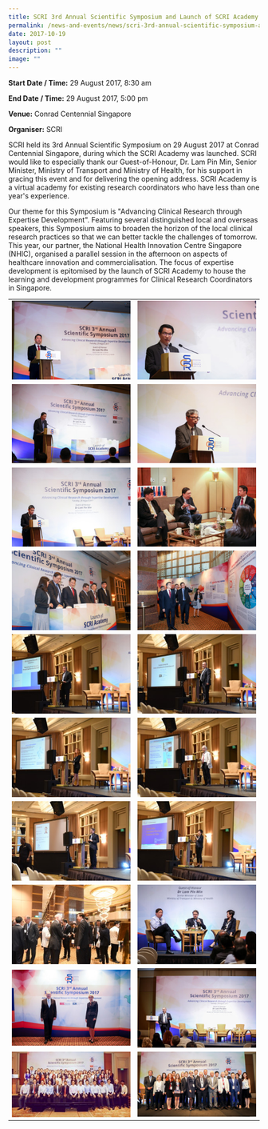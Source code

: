 ```yaml
---
title: SCRI 3rd Annual Scientific Symposium and Launch of SCRI Academy
permalink: /news-and-events/news/scri-3rd-annual-scientific-symposium-and-launch-of-scri-academy/
date: 2017-10-19
layout: post
description: ""
image: ""
---
```

**Start Date / Time:**&nbsp;29 August 2017, 8:30 am

**End Date / Time:**&nbsp;29 August 2017, 5:00 pm

**Venue:**&nbsp;Conrad Centennial Singapore

**Organiser:**&nbsp;SCRI

SCRI held its 3rd Annual Scientific Symposium on 29 August 2017 at Conrad Centennial Singapore, during which the SCRI Academy was launched. SCRI would like to especially thank our Guest-of-Honour, Dr. Lam Pin Min, Senior Minister, Ministry of Transport and Ministry of Health, for his support in gracing this event and for delivering the opening address. SCRI Academy is a virtual academy for existing research coordinators who have less than one year's experience.&nbsp;

Our theme for this Symposium is "Advancing Clinical Research through Expertise Development". Featuring several distinguished local and overseas speakers, this Symposium aims to broaden the horizon of the local clinical research practices so that we can better tackle the challenges of tomorrow. This year, our partner, the National Health Innovation Centre Singapore (NHIC), organised a parallel session in the afternoon on aspects of healthcare innovation and commercialisation. The focus of expertise development is epitomised by the launch of SCRI Academy to house the learning and development programmes for Clinical Research Coordinators in Singapore.

<table>
	<tbody>
		<tr>
			<td style="width:50%">
				<img src="/images/Resources/News/2017/img_9407-300x200.jpg">
			</td>
			<td style="width:50%">
			<img src="/images/Resources/News/2017/imgl8485-300x200.jpg">
			</td>
		</tr>
		<tr>
			<td style="width:50%">
				<img src="/images/Resources/News/2017/imgl8472-300x200.jpg">
			</td>
			<td style="width:50%">
			<img src="/images/Resources/News/2017/imgl8573-300x200.jpg">
			</td>
		</tr>
		<tr>
			<td style="width:50%">
				<img src="/images/Resources/News/2017/imgl8557-300x200.jpg">
			</td>
			<td style="width:50%">
			<img src="/images/Resources/News/2017/imgl8407-300x200.jpg">
			</td>
		</tr>
		<tr>
			<td style="width:50%">
				<img src="/images/Resources/News/2017/img_9416-300x200.jpg">
			</td>
			<td style="width:50%">
			<img src="/images/Resources/News/2017/img_9396-300x200.jpg">
			</td>
		</tr>
		<tr>
			<td style="width:50%">
				<img src="/images/Resources/News/2017/dsc_3383-300x200.jpg">
			</td>
			<td style="width:50%">
			<img src="/images/Resources/News/2017/dsc_3389-300x200.jpg">
			</td>
		</tr>
		<tr>
			<td style="width:50%">
				<img src="/images/Resources/News/2017/dsc_3395-300x200.jpg">
			</td>
			<td style="width:50%">
			<img src="/images/Resources/News/2017/dsc_3400-300x200.jpg">
			</td>
		</tr>
		<tr>
			<td style="width:50%">
				<img src="/images/Resources/News/2017/dsc_3434-300x200.jpg">
			</td>
			<td style="width:50%">
			<img src="/images/Resources/News/2017/dsc_3441-300x200.jpg">
			</td>
		</tr>
		<tr>
			<td style="width:50%">
				<img src="/images/Resources/News/2017/dsc_3290-300x200.jpg">
			</td>
			<td style="width:50%">
			<img src="/images/Resources/News/2017/imgl9067-300x200.jpg">
			</td>
		</tr>
		<tr>
			<td style="width:50%">
				<img src="/images/Resources/News/2017/img_9307-300x192.jpg">
			</td>
			<td style="width:50%">
			<img src="/images/Resources/News/2017/imgl8719-300x200.jpg">
			</td>
		</tr>
		<tr>
			<td style="width:50%">
				<img src="/images/Resources/News/2017/whatsapp-image-2017-10-19.jpeg">
			</td>
			<td style="width:50%">
			<img src="/images/Resources/News/2017/img_9562-300x164.jpg">
			</td>
		</tr>
	</tbody>
	</table>
